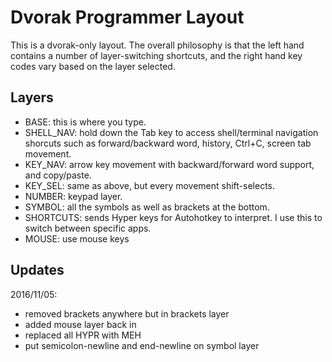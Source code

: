 Dvorak Programmer Layout
========================

This is a dvorak-only layout. The overall philosophy is that the left hand contains a number of layer-switching shortcuts, and the right hand key codes vary based on the layer selected.

Layers
------

* BASE: this is where you type.
* SHELL_NAV: hold down the Tab key to access shell/terminal navigation shorcuts such as forward/backward word, history, Ctrl+C, screen tab movement.
* KEY_NAV: arrow key movement with backward/forward word support, and copy/paste.
* KEY_SEL: same as above, but every movement shift-selects.
* NUMBER: keypad layer.
* SYMBOL: all the symbols as well as brackets at the bottom.
* SHORTCUTS: sends Hyper keys for Autohotkey to interpret. I use this to switch between specific apps.
* MOUSE: use mouse keys

Updates
-------

2016/11/05:
* removed brackets anywhere but in brackets layer
* added mouse layer back in
* replaced all HYPR with MEH
* put semicolon-newline and end-newline on symbol layer